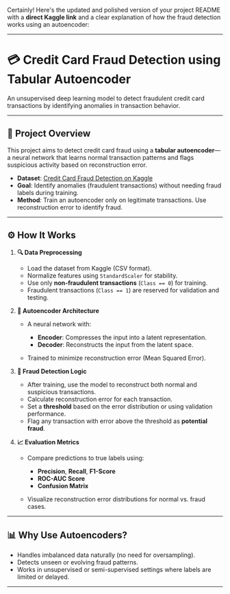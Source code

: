 Certainly! Here's the updated and polished version of your project README with a **direct Kaggle link** and a clear explanation of how the fraud detection works using an autoencoder:

---

# 💳 Credit Card Fraud Detection using Tabular Autoencoder

An unsupervised deep learning model to detect fraudulent credit card transactions by identifying anomalies in transaction behavior.

---

## 📌 Project Overview

This project aims to detect credit card fraud using a **tabular autoencoder**—a neural network that learns normal transaction patterns and flags suspicious activity based on reconstruction error.

* **Dataset**: [Credit Card Fraud Detection on Kaggle](https://www.kaggle.com/datasets/mlg-ulb/creditcardfraud)
* **Goal**: Identify anomalies (fraudulent transactions) without needing fraud labels during training.
* **Method**: Train an autoencoder only on legitimate transactions. Use reconstruction error to identify fraud.

---

## ⚙️ How It Works

1. **🔍 Data Preprocessing**

   * Load the dataset from Kaggle (CSV format).
   * Normalize features using `StandardScaler` for stability.
   * Use only **non-fraudulent transactions** (`Class == 0`) for training.
   * Fraudulent transactions (`Class == 1`) are reserved for validation and testing.

2. **🧠 Autoencoder Architecture**

   * A neural network with:

     * **Encoder**: Compresses the input into a latent representation.
     * **Decoder**: Reconstructs the input from the latent space.
   * Trained to minimize reconstruction error (Mean Squared Error).

3. **🚨 Fraud Detection Logic**

   * After training, use the model to reconstruct both normal and suspicious transactions.
   * Calculate reconstruction error for each transaction.
   * Set a **threshold** based on the error distribution or using validation performance.
   * Flag any transaction with error above the threshold as **potential fraud**.

4. **📈 Evaluation Metrics**

   * Compare predictions to true labels using:

     * **Precision**, **Recall**, **F1-Score**
     * **ROC-AUC Score**
     * **Confusion Matrix**
   * Visualize reconstruction error distributions for normal vs. fraud cases.

---

## 📊 Why Use Autoencoders?

* Handles imbalanced data naturally (no need for oversampling).
* Detects unseen or evolving fraud patterns.
* Works in unsupervised or semi-supervised settings where labels are limited or delayed.

---

